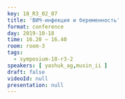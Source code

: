 ```yaml
---
key: 18_R3_02_07
title: 'ВИЧ-инфекция и беременность'
format: conference
day: 2019-10-18
time: 16.20 – 16.40
room: room-3
tags:
  - symposium-18-r3-2
speakers: [ yashuk_ag,musin_ii ]
draft: false
videoId: null
presentation: null
---
```

